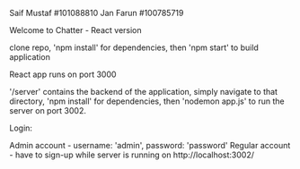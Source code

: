 Saif Mustaf #101088810
Jan Farun #100785719

Welcome to Chatter - React version

clone repo, 'npm install' for dependencies, then 'npm start' to build application

React app runs on port 3000

'/server' contains the backend of the application, simply navigate to that directory, 'npm install' for dependencies, then 'nodemon app.js' to run the server on port 3002.


Login:

Admin account - username: 'admin', password: 'password'
Regular account - have to sign-up while server is running on http://localhost:3002/
